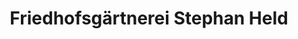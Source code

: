---
title: "Friedhofsgärtnerei Stephan Held"
url: /bonn/friedhofsgaertnerei-stephan-held/
shop: Blumen
---